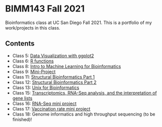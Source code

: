 # BIMM143 Fall 2021
Bioinformatics class at UC San Diego Fall 2021.
This is a portfolio of my work/projects in this class.

## Contents
- Class 5: [Data Visualization with ggplot2](https://github.com/katherinemwong/bimm143/blob/main/class05_github/class05.md)
- Class 6: [R functions](https://github.com/katherinemwong/bimm143/blob/main/class06_github/class06.pdf)
- Class 8: [Intro to Machine Learning for Bioinformatics](https://github.com/katherinemwong/bimm143/blob/main/class08/class08.pdf)
- Class 9: [Mini-Project](https://github.com/katherinemwong/bimm143/blob/main/class09_mini_project/class09_mini_project.pdf)
- Class 11: [Structural Bioinformatics Part 1](https://github.com/katherinemwong/bimm143/blob/main/class11/class11.pdf)
- Class 12: [Structural Bioinformatics Part 2](https://github.com/katherinemwong/bimm143/blob/main/class11/class12.pdf)
- Class 13: [Unix for Bioinformatics](https://github.com/katherinemwong/bimm143/blob/main/class13/class13.pdf)
- Class 15: [Transcriptomics, RNA-Seq analysis, and the interpretation of gene lists](https://github.com/katherinemwong/bimm143/blob/main/class15/class15.pdf)
- Class 16: [RNA-Seq mini project](https://github.com/katherinemwong/bimm143/blob/main/class16/class16.pdf)
- Class 17: [Vaccination rate mini project](https://github.com/katherinemwong/bimm143/blob/main/class17/class17.pdf)
- Class 18: Genome informatics and high throughput sequencing (to be finished)!
